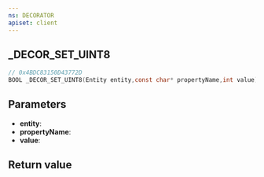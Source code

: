 ```yaml
---
ns: DECORATOR
apiset: client
---
```

## _DECOR_SET_UINT8

```c
// 0x4BDC83150D43772D
BOOL _DECOR_SET_UINT8(Entity entity,const char* propertyName,int value);
```


## Parameters
* **entity**:
* **propertyName**:
* **value**:

## Return value

